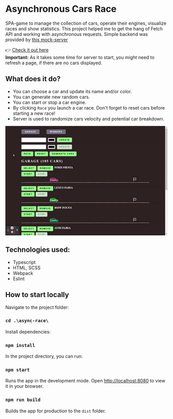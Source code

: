 # Asynchronous Cars Race

SPA-game to manage the collection of cars, operate their engines, visualize races and show statistics. This project helped me to get the hang of Fetch API and working with asynchronous requests. Simple backend was provided by [this mock-server](https://github.com/mikhama/async-race-api)

👉 [Check it out here](https://async-car-race.netlify.app/)<br>
**Important:** As it takes some time for server to start, you might need to refresh a page, if there are no cars displayed.

## What does it do?

- You can choose a car and update its name and/or color.
- You can generate new random cars.
- You can start or stop a car engine.
- By clicking `Race` you launch a car race. Don't forget to reset cars before starting a new race!
- Server is used to randomize cars velocity and potential car breakdown.

![Car race](./async-race/src/assets/asynchronous%20race.gif)

## Technologies used:

- Typescript
- HTML, SCSS
- Webpack
- Eslint

## How to start locally

Navigate to the project folder:

### `cd .\async-race\`

Install dependencies:

### `npm install`

In the project directory, you can run:

### `npm start`

Runs the app in the development mode.
Open [http://localhost:8080](http://localhost:8080) to view it in your browser.

### `npm run build`

Builds the app for production to the `dist` folder.
